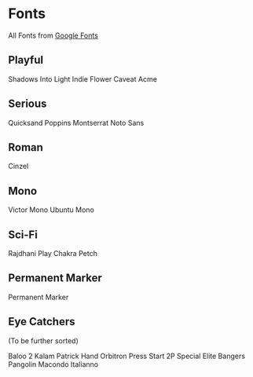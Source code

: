 # Fonts

All Fonts from [Google Fonts](https://fonts.google.com/)

## Playful

Shadows Into Light
Indie Flower
Caveat
Acme

## Serious

Quicksand
Poppins
Montserrat
Noto Sans

## Roman

Cinzel

## Mono

Victor Mono
Ubuntu Mono

## Sci-Fi

Rajdhani
Play
Chakra Petch

## Permanent Marker

Permanent Marker

## Eye Catchers

(To be further sorted)

Baloo 2
Kalam
Patrick Hand
Orbitron
Press Start 2P
Special Elite
Bangers
Pangolin
Macondo
Italianno
